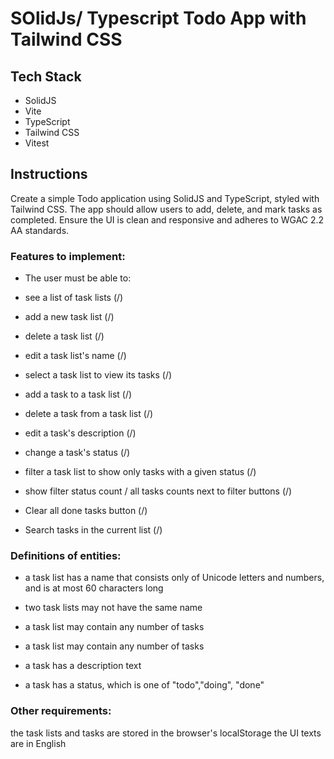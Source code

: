 # SOlidJs/ Typescript Todo App with Tailwind CSS

## Tech Stack

- SolidJS
- Vite
- TypeScript
- Tailwind CSS
- Vitest

## Instructions

Create a simple Todo application using SolidJS and TypeScript, styled with Tailwind CSS. The app should allow users to add, delete, and mark tasks as completed. Ensure the UI is clean and responsive and adheres to WGAC 2.2 AA standards.

### Features to implement:

- The user must be able to:

- see a list of task lists (/)

- add a new task list (/)

- delete a task list (/)

- edit a task list's name (/)

- select a task list to view its tasks (/)

- add a task to a task list (/)

- delete a task from a task list (/)

- edit a task's description (/)

- change a task's status (/)

- filter a task list to show only tasks with a given status (/)

- show filter status count / all tasks counts next to filter buttons (/)

- Clear all done tasks button (/)

- Search tasks in the current list (/)

### Definitions of entities:

- a task list has a name that consists only of Unicode letters and numbers, and is at most 60 characters long

- two task lists may not have the same name

- a task list may contain any number of tasks

- a task list may contain any number of tasks

- a task has a description text

- a task has a status, which is one of "todo","doing", "done"

### Other requirements:

the task lists and tasks are stored in the
browser's localStorage
the UI texts are in English
